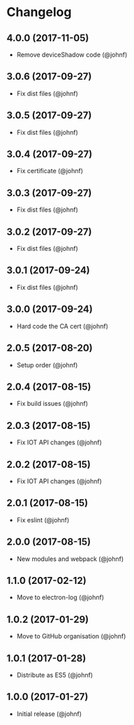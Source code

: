 # Changelog

## 4.0.0 (2017-11-05)

* Remove deviceShadow code (@johnf)

## 3.0.6 (2017-09-27)

* Fix dist files (@johnf)

## 3.0.5 (2017-09-27)

* Fix dist files (@johnf)

## 3.0.4 (2017-09-27)

* Fix certificate (@johnf)

## 3.0.3 (2017-09-27)

* Fix dist files (@johnf)

## 3.0.2 (2017-09-27)

* Fix dist files (@johnf)

## 3.0.1 (2017-09-24)

* Fix dist files (@johnf)

## 3.0.0 (2017-09-24)

* Hard code the CA cert (@johnf)

## 2.0.5 (2017-08-20)

* Setup order (@johnf)

## 2.0.4 (2017-08-15)

* Fix build issues (@johnf)

## 2.0.3 (2017-08-15)

* Fix IOT API changes (@johnf)

## 2.0.2 (2017-08-15)

* Fix IOT API changes (@johnf)

## 2.0.1 (2017-08-15)

* Fix eslint (@johnf)

## 2.0.0 (2017-08-15)

* New modules and webpack (@johnf)

## 1.1.0 (2017-02-12)

* Move to electron-log (@johnf)

## 1.0.2 (2017-01-29)

* Move to GitHub organisation (@johnf)

## 1.0.1 (2017-01-28)

* Distribute as ES5 (@johnf)

## 1.0.0 (2017-01-27)

* Initial release (@johnf)
